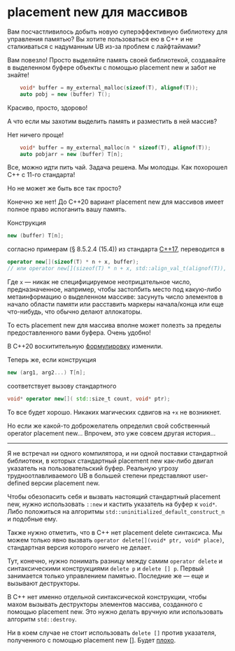 # placement new для массивов

Вам посчастливилось добыть новую суперэффективную библиотеку для управления памятью?
Вы хотите пользоваться ею в C++ и не сталкиваться с надуманным UB из-за проблем с лайфтаймами?

Вам повезло! Просто выделяйте память своей библиотекой, создавайте
в выделенном буфере объекты с помощью placement new и забот не знайте!

```C++
    void* buffer = my_external_malloc(sizeof(T), alignof(T));
    auto pobj = new (buffer) T();
```

 Красиво, просто, здорово!

 А что если мы захотим выделить память и разместить в ней массив?

 Нет ничего проще!
```C++
    void* buffer = my_external_malloc(n * sizeof(T), alignof(T));
    auto pobjarr = new (buffer) T[n];
```
Все, можно идти пить чай. Задача решена. Мы молодцы. Как похорошел C++ с 11-го стандарта!

Но не может же быть все так просто?

Конечно же нет! До C++20 вариант placement new для массивов имеет полное право испоганить вашу память.

Конструкция
```C++
new (buffer) T[n];
```
согласно примерам (§ 8.5.2.4 (15.4)) из стандарта [C++17](http://www.open-std.org/jtc1/sc22/wg21/docs/papers/2017/n4713.pdf),
переводится в 
```C++
operator new[](sizeof(T) * n + x, buffer);
// или operator new[](sizeof(T) * n + x, std::align_val_t(alignof(T)), buffer);
```
Где `x` — никак не специфицируемое неотрицательное число, предназначенное, например, чтобы застолбить место под какую-либо
метаинформацию о выделенном массиве: засунуть число элементов в начало области памяти или расставить маркеры начала/конца или еще что-нибудь, что обычно делают аллокаторы.

То есть placement new для массива вполне может полезть за пределы предоставленного вами буфера. Очень удобно!

В C++20 восхитительную [формулировку](https://eel.is/c++draft/expr.new#19.4) изменили.

Теперь же, если конструкция
```C++
new (arg1, arg2...) T[n];
```
соответствует вызову стандартного
```C++
void* operator new[]( std::size_t count, void* ptr);
```
То все будет хорошо. Никаких магических сдвигов на `+x` не возникнет.

Но если же какой-то доброжелатель определил свой собственный operator placement new... Впрочем, это уже совсем другая история...

--------------

Я не встречал ни одного компилятора, и ни одной поставки стандартной библиотеки, в которых стандартный placement new как-либо двигал указатель на пользовательский буфер.
Реальную угрозу трудноотлавливаемого UB в большей степени представляют user-defined версии placement new.

Чтобы обезопасить себя и вызвать настоящий стандартный placement new, нужно использовать
`::new` и кастить указатель на буфер к `void*`.  
Либо положиться на алгоритмы `std::uninitialized_default_construct_n` и подобные ему.


Также нужно отметить, что в C++ нет placement delete синтаксиса.
Мы можем только явно вызвать `operator delete[](void* ptr, void* place)`, стандартная версия которого ничего не делает.

Тут, конечно, нужно понимать разницу между самим `operator delete` и синтаксическими конструкциями
`delete p` и `delete [] p`. Первый занимается только управлением памятью. Последние же — еще и вызывают деструкторы.

В C++ нет именно отдельной синтаксической конструкции, чтобы махом вызывать деструкторы элементов массива, созданного с помощью placement new. Это нужно делать вручную или использовать алгоритм `std::destroy`.

Ни в коем случае не стоит использовать `delete []` против указателя, полученного с помощью placement new [].
Будет [плохо](https://godbolt.org/z/Mx98e78zW).


